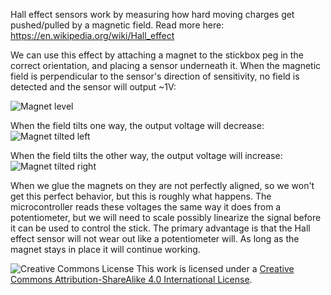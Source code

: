 Hall effect sensors work by measuring how hard moving charges get pushed/pulled by a magnetic field. Read more here: https://en.wikipedia.org/wiki/Hall_effect

We can use this effect by attaching a magnet to the stickbox peg in the correct orientation, and placing a sensor underneath it. When the magnetic field is perpendicular to the sensor's direction of sensitivity, no field is detected and the sensor will output ~1V:

![Magnet level](General_Info/Hall_Effect_Sensors_Images/level_magnet.png?raw=true)

When the field tilts one way, the output voltage will decrease:
![Magnet tilted left](General_Info/Hall_Effect_Sensors_Images/left_magnet.png?raw=true)

When the field tilts the other way, the output voltage will increase:
![Magnet tilted right](General_Info/Hall_Effect_Sensors_Images/right_magnet.png?raw=true)

When we glue the magnets on they are not perfectly aligned, so we won't get this perfect behavior, but this is roughly what happens. The microcontroller reads these voltages the same way it does from a potentiometer, but we will need to scale possibly linearize the signal before it can be used to control the stick. The primary advantage is that the Hall effect sensor will not wear out like a potentiometer will. As long as the magnet stays in place it will continue working.

![Creative Commons License](https://i.creativecommons.org/l/by-sa/4.0/88x31.png)
This work is licensed under a [Creative Commons Attribution-ShareAlike 4.0 International License](http://creativecommons.org/licenses/by-sa/4.0/).
